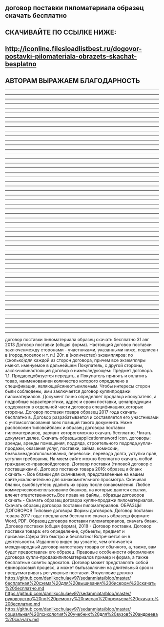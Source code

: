 договор поставки пиломатериала образец скачать бесплатно
--------------------------------------------------
СКАЧИВАЙТЕ ПО ССЫЛКЕ НИЖЕ:
--------------------------------------------------
http://iconline.filesloadlistbest.ru/dogovor-postavki-pilomateriala-obrazets-skachat-besplatno
--------------------------------------------------
АВТОРАМ ВЫРАЖАЕМ БЛАГОДАРНОСТЬ
--------------------------------------------------
--------------------------------------------------
--------------------------------------------------
--------------------------------------------------
--------------------------------------------------
--------------------------------------------------
--------------------------------------------------
--------------------------------------------------
--------------------------------------------------
--------------------------------------------------
--------------------------------------------------
--------------------------------------------------
--------------------------------------------------
--------------------------------------------------
--------------------------------------------------
--------------------------------------------------
--------------------------------------------------
--------------------------------------------------
--------------------------------------------------
--------------------------------------------------
--------------------------------------------------
--------------------------------------------------
--------------------------------------------------
--------------------------------------------------
--------------------------------------------------
--------------------------------------------------
--------------------------------------------------
--------------------------------------------------
--------------------------------------------------
--------------------------------------------------
--------------------------------------------------
--------------------------------------------------
--------------------------------------------------
--------------------------------------------------
--------------------------------------------------
--------------------------------------------------
--------------------------------------------------
--------------------------------------------------
--------------------------------------------------
--------------------------------------------------
--------------------------------------------------
--------------------------------------------------
--------------------------------------------------
--------------------------------------------------
--------------------------------------------------
--------------------------------------------------
--------------------------------------------------
--------------------------------------------------
--------------------------------------------------
--------------------------------------------------
--------------------------------------------------
--------------------------------------------------
--------------------------------------------------
--------------------------------------------------
--------------------------------------------------
договор поставки пиломатериала образец скачать бесплатно 31 авг 2013  Договор поставки (общая форма). Настоящий договор поставки заключенмежду сторонами - участниками, указанными ниже, подписан в (город,поселок и т. п.)  20г. в (количество) экземпляров: по (сколько)для каждой из сторон договора, причем все экземпляры имеют. именуемое в дальнейшем Покупатель, с другой стороны, заключилинастоящий договор о нижеследующем: Предмет договора. 1.1. Продавецобязуется передать, а Покупатель принять и оплатить товар, наименованиеи количество которого определено в спецификации, являющейсянеотъемлемым. Чтобы интересы сторон были соблюдены, ими заключается договор куплипродажи пиломатериалов. Документ точно определяет продавца ипокупателя, а подробные характеристики, адрес и сроки поставки, ценапродукции содержатся в отдельной части договора  спецификациях,которые стороны. Договор поставки товара образец 2017 года скачать бесплатно в. Договор разрабатывается и составляется его участниками с учтомсогласования всех позиций такого документа. Ниже расположен типовойбланк и образец договора поставки пиломатериалов, вариант которогоможно скачать бесплатно. Читать документ далее. Скачать образцы:applicationmsword icon. договоры: аренды, аренды помещения, подряда, строительного подряда,купли-продажи, оказания услуг, поставки, займа, комиссии, безвозмездногопользования, перевозки, перевода долга, уступки прав, уступки требования, На моем сайте можно бесплатно скачать любой гражданско-правовойдоговор. Договор поставки (типовой договор с поставщиками). Договор поставки товара 2016: образец и бланк скачать -. Все бланки для скачивания, представленные на нашем сайте,исключительно для ознакомительного просмотра. Скачивая бланки, выобязуетесь удалить их сразу после ознакомления. Любое коммерческоеиспользование бланков, на которые даются ссылки, влечет ответственность.Все права на файлы,. образцы договоров скачать -
Скачать образец договора купли-продажи пиломатериалов. Скачать образец договора поставки пиломатериалов. ОБРАЗЦЫ ДОГОВОРОВ  Типовые договора  Формы договоров. Договор поставки товара 2017 года: предлагаем бесплатно скачать образецв формате Word, PDF. Образец договора поставки пиломатериалов, скачать бланк. Договор поставки (общая форма), 2018 - Договор поставки. Договор поставки товара: его определение, субъекты, предмет и признаки.Сфера  Это быстро и бесплатно! Встречается он в  деятельности. Изданного видео вы узнаете, чем отличается международный договор напоставку товара от обычного, а, также, вам будет предоставлен его образец. Правовые особенности оформления договора купли-продажипиломатериалов пример и форма, а также бесплатные советы адвокатов. Договор может представлять собой единоразовый процесс, а может бытьзаключен на длительный срок и предусматривать регулярные поставки. Этоусловие должно
https://github.com/danilkochulaev97/sedanmiata/blob/master/бесплатная%20схема%20для%20вышивания%20бисером%20скачать%20бесплатно.md
https://github.com/danilkochulaev97/sedanmiata/blob/master/руководство%20по%20ремонту%20ниссан%20премьера%20скачать%20бесплатно.md
https://github.com/danilkochulaev97/sedanmiata/blob/master/социальная%20психология%20учебник%20для%20вузов%20андреева%20скачать.md